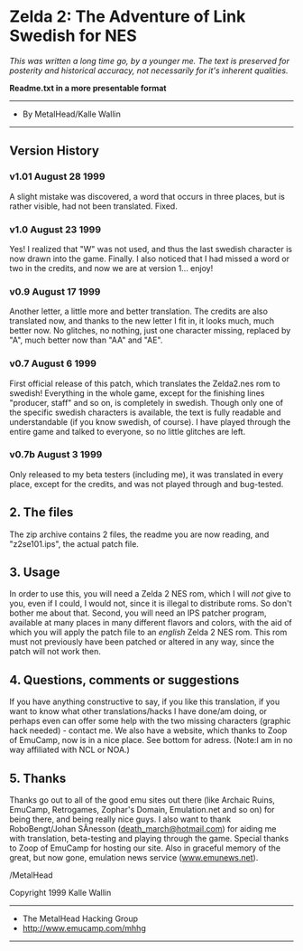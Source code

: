 # Zelda 2: The Adventure of Link Swedish for NES

*This was written a long time go, by a younger me. The text is preserved for posterity and historical accuracy, not necessarily for it's inherent qualities.*

**Readme.txt in a more presentable format** 

***************************
* By MetalHead/Kalle Wallin
***************************


## Version History

### v1.01 August 28 1999
A slight mistake was discovered, a word that occurs in three places, but is rather visible, 
had not been translated. Fixed.


### v1.0 August 23 1999
Yes! I realized that "W" was not used, and thus the last swedish character is now drawn 
into the game. Finally. I also noticed that I had missed a word or two in the credits, and 
now we are at version 1... enjoy!


### v0.9 August 17 1999
Another letter, a little more and better translation. The credits are also translated now, 
and thanks to the new letter I fit in, it looks much, much better now. No glitches, no 
nothing, just one character missing, replaced by "A", much better now than "AA" and "AE".


### v0.7 August 6 1999
First official release of this patch, which translates the Zelda2.nes rom to swedish!
Everything in the whole game, except for the finishing lines "producer, staff" and so on,
is completely in swedish. Though only one of the specific swedish characters is available,
the text is fully readable and understandable (if you know swedish, of course). I have
played through the entire game and talked to everyone, so no little glitches are left.


### v0.7b August 3 1999
Only released to my beta testers (including me), it was translated in every place, 
except for the credits, and was not played through and bug-tested.


## 2. The files
The zip archive contains 2 files, the readme you are now reading, and "z2se101.ips", the
actual patch file.


## 3. Usage
In order to use this, you will need a Zelda 2 NES rom, which I will _not_ give to you,
even if I could, I would not, since it is illegal to distribute roms. So don't bother
me about that. Second, you will need an IPS patcher program, available at many places
in many different flavors and colors, with the aid of which you will apply the patch
file to an _english_ Zelda 2 NES rom. This rom must not previously have been patched 
or altered in any way, since the patch will not work then.


## 4. Questions, comments or suggestions
If you have anything constructive to say, if you like this translation, if you want to
know what other translations/hacks I have done/am doing, or perhaps even can offer some
help with the two missing characters (graphic hack needed) - contact me.
We also have a website, which thanks to Zoop of EmuCamp, now is in a nice place. See bottom 
for adress.
(Note:I am in no way affiliated with NCL or NOA.)


## 5. Thanks
Thanks go out to all of the good emu sites out there (like Archaic Ruins, EmuCamp, 
Retrogames, Zophar's Domain, Emulation.net and so on) for being there, and being really 
nice guys. I also want to thank RoboBengt/Johan SÂnesson (death_march@hotmail.com) for 
aiding me with translation, beta-testing and playing through the game. Special thanks to 
Zoop of EmuCamp for hosting our site. Also in graceful memory of the great, but now gone, 
emulation news service (www.emunews.net).

/MetalHead



Copyright 1999
Kalle Wallin

*****************************
* The MetalHead Hacking Group
* http://www.emucamp.com/mhhg
*****************************
